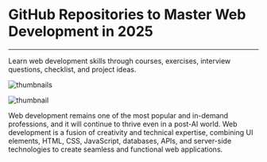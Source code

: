 # GitHub Repositories to Master Web Development in 2025

---

Learn web development skills through courses, exercises, interview questions, checklist, and project ideas.

<img scr="https://www.kdnuggets.com/wp-content/uploads/awan_10_github_repositories_master_web_development_2025_1.png" alt="thumbnails" />

![thumbnail](https://www.kdnuggets.com/wp-content/uploads/awan_10_github_repositories_master_web_development_2025_1.png) 

Web development remains one of the most popular and in-demand professions, and it will continue to thrive even in a post-AI world. Web development is a fusion of creativity and technical expertise, combining UI elements, HTML, CSS, JavaScript, databases, APIs, and server-side technologies to create seamless and functional web applications.

